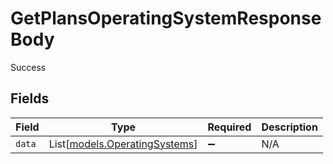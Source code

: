 # GetPlansOperatingSystemResponseBody

Success


## Fields

| Field                                                          | Type                                                           | Required                                                       | Description                                                    |
| -------------------------------------------------------------- | -------------------------------------------------------------- | -------------------------------------------------------------- | -------------------------------------------------------------- |
| `data`                                                         | List[[models.OperatingSystems](../models/operatingsystems.md)] | :heavy_minus_sign:                                             | N/A                                                            |